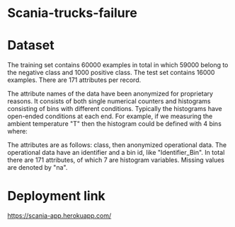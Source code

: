 # Scania-trucks-failure

# Dataset 
The training set contains 60000 examples in total in which 59000 belong to the negative class and 1000 positive class. The test set contains 16000 examples. There are 171 attributes per record.

The attribute names of the data have been anonymized for proprietary reasons. It consists of both single numerical counters and histograms consisting of bins with different conditions. Typically the histograms have open-ended conditions at each end. For example, if we measuring the ambient temperature "T" then the histogram could be defined with 4 bins where:

The attributes are as follows: class, then anonymized operational data. The operational data have an identifier and a bin id, like "Identifier_Bin". In total there are 171 attributes, of which 7 are histogram variables. Missing values are denoted by "na".


# Deployment link  

https://scania-app.herokuapp.com/
